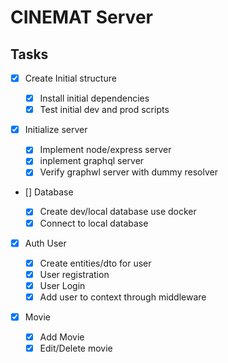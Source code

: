 # CINEMAT Server

## Tasks

- [x] Create Initial structure

  - [x] Install initial dependencies
  - [x] Test initial dev and prod scripts

- [x] Initialize server

  - [x] Implement node/express server
  - [x] inplement graphql server
  - [x] Verify graphwl server with dummy resolver

- [] Database

  - [x] Create dev/local database use docker
  - [x] Connect to local database

- [x] Auth User

  - [x] Create entities/dto for user
  - [x] User registration
  - [x] User Login
  - [x] Add user to context through middleware

- [x] Movie
  - [x] Add Movie
  - [x] Edit/Delete movie
